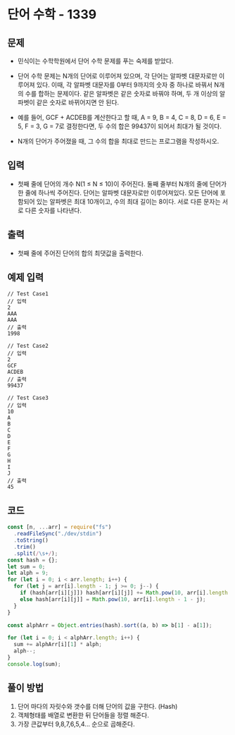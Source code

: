 # 단어 수학 - 1339

## 문제

- 민식이는 수학학원에서 단어 수학 문제를 푸는 숙제를 받았다.

- 단어 수학 문제는 N개의 단어로 이루어져 있으며, 각 단어는 알파벳 대문자로만 이루어져 있다. 이때, 각 알파벳 대문자를 0부터 9까지의 숫자 중 하나로 바꿔서 N개의 수를 합하는 문제이다. 같은 알파벳은 같은 숫자로 바꿔야 하며, 두 개 이상의 알파벳이 같은 숫자로 바뀌어지면 안 된다.

- 예를 들어, GCF + ACDEB를 계산한다고 할 때, A = 9, B = 4, C = 8, D = 6, E = 5, F = 3, G = 7로 결정한다면, 두 수의 합은 99437이 되어서 최대가 될 것이다.

- N개의 단어가 주어졌을 때, 그 수의 합을 최대로 만드는 프로그램을 작성하시오.

## 입력

- 첫째 줄에 단어의 개수 N(1 ≤ N ≤ 10)이 주어진다. 둘째 줄부터 N개의 줄에 단어가 한 줄에 하나씩 주어진다. 단어는 알파벳 대문자로만 이루어져있다. 모든 단어에 포함되어 있는 알파벳은 최대 10개이고, 수의 최대 길이는 8이다. 서로 다른 문자는 서로 다른 숫자를 나타낸다.

## 출력

- 첫째 줄에 주어진 단어의 합의 최댓값을 출력한다.

## 예제 입력

```
// Test Case1
// 입력
2
AAA
AAA
// 출력
1998

// Test Case2
// 입력
2
GCF
ACDEB
// 출력
99437

// Test Case3
// 입력
10
A
B
C
D
E
F
G
H
I
J
// 출력
45
```

## 코드

```javascript
const [n, ...arr] = require("fs")
  .readFileSync("./dev/stdin")
  .toString()
  .trim()
  .split(/\s+/);
const hash = {};
let sum = 0;
let alph = 9;
for (let i = 0; i < arr.length; i++) {
  for (let j = arr[i].length - 1; j >= 0; j--) {
    if (hash[arr[i][j]]) hash[arr[i][j]] += Math.pow(10, arr[i].length - 1 - j);
    else hash[arr[i][j]] = Math.pow(10, arr[i].length - 1 - j);
  }
}

const alphArr = Object.entries(hash).sort((a, b) => b[1] - a[1]);

for (let i = 0; i < alphArr.length; i++) {
  sum += alphArr[i][1] * alph;
  alph--;
}
console.log(sum);
```

## 풀이 방법

1. 단어 마다의 자릿수와 갯수를 더해 단어의 값을 구한다. (Hash)
2. 객체형태를 배열로 변환한 뒤 단어들을 정렬 해준다.
3. 가장 큰값부터 9,8,7,6,5,4... 순으로 곱해준다.
